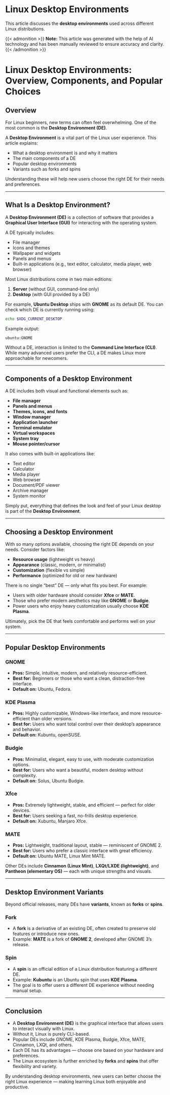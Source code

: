 # Linux Desktop Environments


This article discusses the **desktop environments** used across different Linux distributions.

<!--more-->

{{< admonition >}}
**Note:** This article was generated with the help of AI technology and has been manually reviewed to ensure accuracy and clarity.
{{< /admonition >}}

# Linux Desktop Environments: Overview, Components, and Popular Choices

## Overview

For Linux beginners, new terms can often feel overwhelming. One of the most common is the **Desktop Environment (DE)**.  

A **Desktop Environment** is a vital part of the Linux user experience. This article explains:
- What a desktop environment is and why it matters  
- The main components of a DE  
- Popular desktop environments  
- Variants such as forks and spins  

Understanding these will help new users choose the right DE for their needs and preferences.

---

## What Is a Desktop Environment?

A **Desktop Environment (DE)** is a collection of software that provides a **Graphical User Interface (GUI)** for interacting with the operating system.  

A DE typically includes:
- File manager  
- Icons and themes  
- Wallpaper and widgets  
- Panels and menus  
- Built-in applications (e.g., text editor, calculator, media player, web browser)  

Most Linux distributions come in two main editions:
1. **Server** (without GUI, command-line only)  
2. **Desktop** (with GUI provided by a DE)  

For example, **Ubuntu Desktop** ships with **GNOME** as its default DE. You can check which DE is currently running using:

```bash
echo $XDG_CURRENT_DESKTOP
```

Example output:  
```
ubuntu:GNOME
```

Without a DE, interaction is limited to the **Command Line Interface (CLI)**. While many advanced users prefer the CLI, a DE makes Linux more approachable for newcomers.

---

## Components of a Desktop Environment

A DE includes both visual and functional elements such as:

- **File manager**  
- **Panels and menus**  
- **Themes, icons, and fonts**  
- **Window manager**  
- **Application launcher**  
- **Terminal emulator**  
- **Virtual workspaces**  
- **System tray**  
- **Mouse pointer/cursor**  

It also comes with built-in applications like:
- Text editor  
- Calculator  
- Media player  
- Web browser  
- Document/PDF viewer  
- Archive manager  
- System monitor  

Simply put, everything that defines the look and feel of your Linux desktop is part of the **Desktop Environment**.

---

## Choosing a Desktop Environment

With so many options available, choosing the right DE depends on your needs. Consider factors like:
- **Resource usage** (lightweight vs heavy)  
- **Appearance** (classic, modern, or minimalist)  
- **Customization** (flexible vs simple)  
- **Performance** (optimized for old or new hardware)  

There is no single “best” DE — only what fits you best. For example:
- Users with older hardware should consider **Xfce** or **MATE**.  
- Those who prefer modern aesthetics may like **GNOME** or **Budgie**.  
- Power users who enjoy heavy customization usually choose **KDE Plasma**.  

Ultimately, pick the DE that feels comfortable and performs well on your system.

---

## Popular Desktop Environments

### GNOME
- **Pros:** Simple, intuitive, modern, and relatively resource-efficient.  
- **Best for:** Beginners or those who want a clean, distraction-free interface.  
- **Default on:** Ubuntu, Fedora.  

### KDE Plasma
- **Pros:** Highly customizable, Windows-like interface, and more resource-efficient than older versions.  
- **Best for:** Users who want total control over their desktop’s appearance and behavior.  
- **Default on:** Kubuntu, openSUSE.  

### Budgie
- **Pros:** Minimalist, elegant, easy to use, with moderate customization options.  
- **Best for:** Users who want a beautiful, modern desktop without complexity.  
- **Default on:** Solus, Ubuntu Budgie.  

### Xfce
- **Pros:** Extremely lightweight, stable, and efficient — perfect for older devices.  
- **Best for:** Users seeking a fast, no-frills desktop experience.  
- **Default on:** Xubuntu, Manjaro Xfce.  

### MATE
- **Pros:** Lightweight, traditional layout, stable — reminiscent of GNOME 2.  
- **Best for:** Users who prefer a classic interface with great efficiency.  
- **Default on:** Ubuntu MATE, Linux Mint MATE.  

Other DEs include **Cinnamon (Linux Mint)**, **LXQt/LXDE (lightweight)**, and **Pantheon (elementary OS)** — each with unique strengths and visuals.

---

## Desktop Environment Variants

Beyond official releases, many DEs have **variants**, known as **forks** or **spins**.

### Fork
- A **fork** is a derivative of an existing DE, often created to preserve old features or introduce new ones.  
- Example: **MATE** is a fork of **GNOME 2**, developed after GNOME 3’s release.  

### Spin
- A **spin** is an official edition of a Linux distribution featuring a different DE.  
- Example: **Kubuntu** is an Ubuntu spin that uses **KDE Plasma**.  
- The goal is to offer users a different DE experience without needing manual setup.

---

## Conclusion

- A **Desktop Environment (DE)** is the graphical interface that allows users to interact visually with Linux.  
- Without it, Linux is purely CLI-based.  
- Popular DEs include GNOME, KDE Plasma, Budgie, Xfce, MATE, Cinnamon, LXQt, and others.  
- Each DE has its advantages — choose one based on your hardware and preferences.  
- The Linux ecosystem is further enriched by **forks** and **spins** that offer flexibility and variety.  

By understanding desktop environments, new users can better choose the right Linux experience — making learning Linux both enjoyable and productive.

